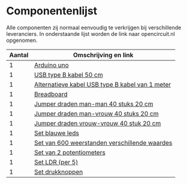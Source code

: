 # Componentenlijst

Alle componenten zij normaal eenvoudig te verkrijgen bij verschillende leveranciers. In onderstaande lijst worden de link naar opencircuit.nl opgenomen.

| Aantal | Omschrijving en link |
| ------------- |-------------|
| 1 | [Arduino uno](https://opencircuit.nl/Product/Arduino-Uno-R3-clone) |
| 1 | [USB  type B kabel 50 cm](https://opencircuit.nl/Product/USB-2.0-kabel-type-B-50cm-blauw) | 
| 1 | [Alternatieve kabel USB type B kabel van 1 meter](https://opencircuit.nl/Product/USB-2.0-kabel-type-B-100cm-blauw) | 
| 1 | [Breadboard](https://opencircuit.nl/Product/Breadboard-wit-400-punten) |
| 1 | [Jumper draden man-man 40 stuks 20 cm](https://opencircuit.nl/Product/Male-Male-20-cm-bandkabel-40-stuks) | 
| 1 | [Jumper draden man-vrouw 40 stuks 20 cm](https://opencircuit.nl/Product/Male-Female-20-cm-bandkabel-40-stuks) | 
| 1 | [Jumper draden vrouw-vrouw 40 stuk 20 cm](https://opencircuit.nl/Product/Female-Female-20-cm-bandkabel-40-stuks) |
| 1 | [Set blauwe leds](https://opencircuit.nl/Product/Blauw-3mm-diffuse-LED-10-stuks) | 
| 1 | [Set van 600 weerstanden verschillende waardes](https://opencircuit.nl/Product/Weerstanden-set-1-procent-600-stuks-30-waardes) |
| 1 | [Set van 2 potentiometers](https://opencircuit.nl/Product/10K-Ohm-Lineaire-Potentiometer-2-stuks) |
| 1 | [Set LDR (per 5)](https://opencircuit.nl/Product/GL5537-LDR-Lichtgevoelige-weerstand) | 
| 1 | [Set drukknoppen](https://opencircuit.nl/Product/Tactiele-button-12x12x7.3mm-zwart-5-stuks) |
